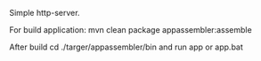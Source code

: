 Simple http-server.


For build application:
mvn clean package appassembler:assemble

After build cd ./targer/appassembler/bin
and run app or app.bat